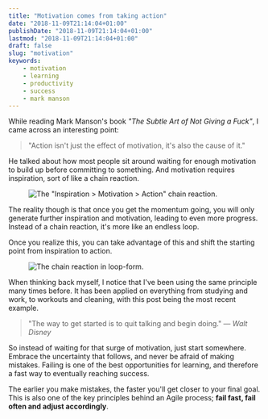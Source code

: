 ```yaml
---
title: "Motivation comes from taking action"
date: "2018-11-09T21:14:04+01:00"
publishDate: "2018-11-09T21:14:04+01:00"
lastmod: "2018-11-09T21:14:04+01:00"
draft: false
slug: "motivation"
keywords:
    - motivation
    - learning
    - productivity
    - success
    - mark manson
---
```

While reading Mark Manson's book _"The Subtle Art of Not Giving a Fuck"_, I came across an interesting point:

> "Action isn't just the effect of motivation, it's also the cause of it."

He talked about how most people sit around waiting for enough motivation to build up before committing to something. And motivation requires inspiration, sort of like a chain reaction.

<figure class="release">
    <img src="/img/i1.jpg" alt='The "Inspiration > Motivation > Action" chain reaction.'>
</figure>

The reality though is that once you get the momentum going, you will only generate further inspiration and motivation, leading to even more progress. Instead of a chain reaction, it's more like an endless loop.

Once you realize this, you can take advantage of this and shift the starting point from inspiration to action.

<figure class="release">
    <img src="/img/i2.jpg" alt='The chain reaction in loop-form.'>
</figure>

When thinking back myself, I notice that I've been using the same principle many times before. It has been applied on everything from studying and work, to workouts and cleaning, with this post being the most recent example.

> "The way to get started is to quit talking and begin doing."
> <cite>— Walt Disney</cite>

So instead of waiting for that surge of motivation, just start somewhere. Embrace the uncertainty that follows, and never be afraid of making mistakes. Failing is one of the best opportunities for learning, and therefore a fast way to eventually reaching success.

The earlier you make mistakes, the faster you'll get closer to your final goal. This is also one of the key principles behind an Agile process; **fail fast, fail often and adjust accordingly**.
